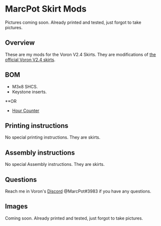 # MarcPot Skirt Mods
Pictures coming soon. Already printed and tested, just forgot to take pictures.

## Overview
These are my mods for the Voron V2.4 Skirts. They are modifications of [the official Voron V2.4 skirts](https://github.com/VoronDesign/Voron-2\STLs\VORON2.4\Skirts).

## BOM
* M3x8 SHCS.
* Keystone inserts.

**OR

* [Hour Counter](https://aliexpress.com/item/33010541388.html?)

## Printing instructions
No special printing instructions. They are skirts.

## Assembly instructions
No special Assembly instructions. They are skirts.

## Questions
Reach me in Voron's [Discord](https://discord.gg/xgXWctB) @MarcPot#3983 if you have any questions.

## Images
Coming soon. Already printed and tested, just forgot to take pictures.
